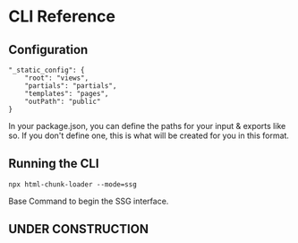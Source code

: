 # CLI Reference

## Configuration

    "_static_config": {
        "root": "views",
        "partials": "partials",
        "templates": "pages",
        "outPath": "public"
    }

In your package.json, you can define the paths for your input & exports like so. If you don't define one, this is what will be created for you in this format.


## Running the CLI


    npx html-chunk-loader --mode=ssg

Base Command to begin the SSG interface. 

## UNDER CONSTRUCTION